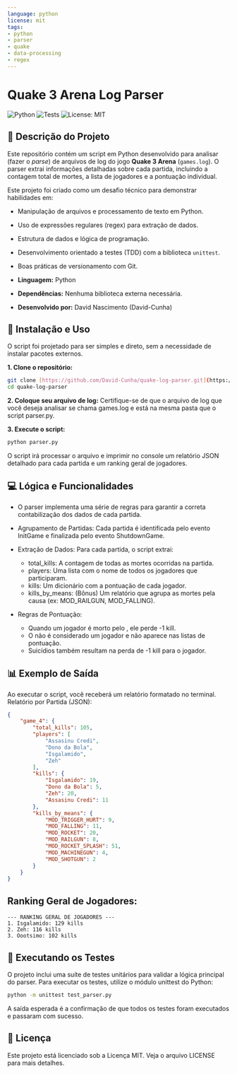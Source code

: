 ```yaml
---
language: python
license: mit
tags:
- python
- parser
- quake
- data-processing
- regex
---
```


# Quake 3 Arena Log Parser
![Python](https://img.shields.io/badge/Python-3.7%2B-blue.svg) ![Tests](https://img.shields.io/badge/Tests-Passing-brightgreen.svg) ![License: MIT](https://img.shields.io/badge/License-MIT-purple.svg)

## 📜 Descrição do Projeto

Este repositório contém um script em Python desenvolvido para analisar (fazer o *parse*) de arquivos de log do jogo **Quake 3 Arena** (`games.log`). O parser extrai informações detalhadas sobre cada partida, incluindo a contagem total de mortes, a lista de jogadores e a pontuação individual.

Este projeto foi criado como um desafio técnico para demonstrar habilidades em:
-   Manipulação de arquivos e processamento de texto em Python.
-   Uso de expressões regulares (regex) para extração de dados.
-   Estrutura de dados e lógica de programação.
-   Desenvolvimento orientado a testes (TDD) com a biblioteca `unittest`.
-   Boas práticas de versionamento com Git.

-   **Linguagem:** Python
-   **Dependências:** Nenhuma biblioteca externa necessária.
-   **Desenvolvido por:** David Nascimento (David-Cunha)

## 🚀 Instalação e Uso

O script foi projetado para ser simples e direto, sem a necessidade de instalar pacotes externos.

**1. Clone o repositório:**
```bash
git clone [https://github.com/David-Cunha/quake-log-parser.git](https://github.com/David-Cunha/quake-log-parser.git)
cd quake-log-parser
```
**2. Coloque seu arquivo de log:**
Certifique-se de que o arquivo de log que você deseja analisar se chama games.log e está na mesma pasta que o script parser.py.

**3. Execute o script:**
```bash
python parser.py
```
O script irá processar o arquivo e imprimir no console um relatório JSON detalhado para cada partida e um ranking geral de jogadores.

## 💻 Lógica e Funcionalidades
- O parser implementa uma série de regras para garantir a correta contabilização dos dados de cada partida.
- Agrupamento de Partidas: Cada partida é identificada pelo evento InitGame e finalizada pelo evento ShutdownGame.
- Extração de Dados: Para cada partida, o script extrai:
  - total_kills: A contagem de todas as mortes ocorridas na partida.
  - players: Uma lista com o nome de todos os jogadores que participaram.
  - kills: Um dicionário com a pontuação de cada jogador.
  - kills_by_means: (Bônus) Um relatório que agrupa as mortes pela causa (ex: MOD_RAILGUN, MOD_FALLING).

- Regras de Pontuação:
  - Quando um jogador é morto pelo <world>, ele perde -1 kill.
  - O <world> não é considerado um jogador e não aparece nas listas de pontuação.
  - Suicídios também resultam na perda de -1 kill para o jogador.
 
## 📊 Exemplo de Saída
Ao executar o script, você receberá um relatório formatado no terminal.
Relatório por Partida (JSON):
```json
{
    "game_4": {
        "total_kills": 105,
        "players": [
            "Assasinu Credi",
            "Dono da Bola",
            "Isgalamido",
            "Zeh"
        ],
        "kills": {
            "Isgalamido": 19,
            "Dono da Bola": 5,
            "Zeh": 20,
            "Assasinu Credi": 11
        },
        "kills_by_means": {
            "MOD_TRIGGER_HURT": 9,
            "MOD_FALLING": 11,
            "MOD_ROCKET": 20,
            "MOD_RAILGUN": 8,
            "MOD_ROCKET_SPLASH": 51,
            "MOD_MACHINEGUN": 4,
            "MOD_SHOTGUN": 2
        }
    }
}
```
## Ranking Geral de Jogadores:
```
--- RANKING GERAL DE JOGADORES ---
1. Isgalamido: 129 kills
2. Zeh: 116 kills
3. Oootsimo: 102 kills
```

## 🧪 Executando os Testes
O projeto inclui uma suíte de testes unitários para validar a lógica principal do parser.
Para executar os testes, utilize o módulo unittest do Python:
```bash
python -m unittest test_parser.py
```
A saída esperada é a confirmação de que todos os testes foram executados e passaram com sucesso.

## 📝 Licença
Este projeto está licenciado sob a Licença MIT. Veja o arquivo LICENSE para mais detalhes.
